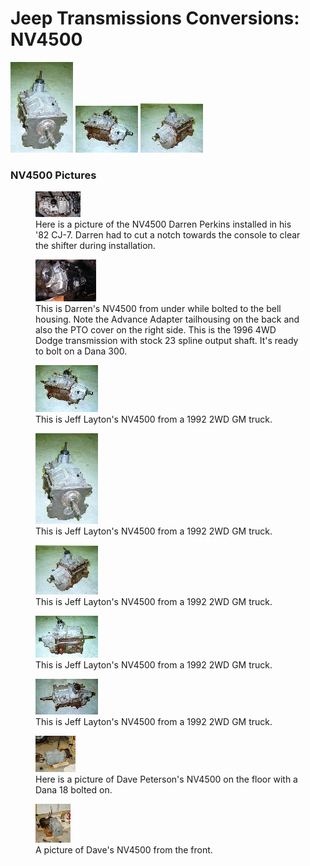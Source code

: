 # Jeep Transmissions Conversions: NV4500

[![NV4500 front](/images/transmission/updates/nv4500af_.jpg)](/images/transmission/updates/nv4500af.jpg) [![NV4500 side](/images/transmission/updates/nv4500as_.jpg)](/images/transmission/updates/nv4500as.jpg) [![NV4500 back](/images/transmission/updates/nv4500ab_.jpg)](/images/transmission/updates/nv4500ab.jpg)

### NV4500 Pictures

<figure>
<a href="/images/transmission/updates/nvint.jpg"><img src="/images/transmission/updates/nvint_.jpg" /></a>
<figcaption>Here is a picture of the NV4500 Darren Perkins installed in his '82 CJ-7. Darren had to cut a notch towards the console to clear the shifter during installation.</figcaption>
</figure>

<figure>
<a href="/images/transmission/updates/nvinb.jpg"><img src="/images/transmission/updates/nvinb_.jpg" /></a>
<figcaption>This is Darren's NV4500 from under while bolted to the bell housing. Note the Advance Adapter tailhousing on the back and also the PTO cover on the right side. This is the 1996 4WD Dodge transmission with stock 23 spline output shaft. It's ready to bolt on a Dana 300.</figcaption>
</figure>

<figure>
<a href="/images/transmission/updates/nv4500as.jpg"><img src="/images/transmission/updates/nv4500as_.jpg" /></a>
<figcaption>This is Jeff Layton's NV4500 from a 1992 2WD GM truck.</figcaption>
</figure>

<figure>
<a href="/images/transmission/updates/nv4500af.jpg"><img src="/images/transmission/updates/nv4500af_.jpg" /></a>
<figcaption>This is Jeff Layton's NV4500 from a 1992 2WD GM truck.</figcaption>
</figure>

<figure>
<a href="/images/transmission/updates/nv4500ab.jpg"><img src="/images/transmission/updates/nv4500ab_.jpg" /></a>
<figcaption>This is Jeff Layton's NV4500 from a 1992 2WD GM truck.</figcaption>
</figure>

<figure>
<a href="/images/transmission/updates/nv4500asp.jpg"><img src="/images/transmission/updates/nv4500asp_.jpg" /></a>
<figcaption>This is Jeff Layton's NV4500 from a 1992 2WD GM truck.</figcaption>
</figure>

<figure>
<a href="/images/transmission/updates/nv4500at.jpg"><img src="/images/transmission/updates/nv4500at_.jpg" /></a>
<figcaption>This is Jeff Layton's NV4500 from a 1992 2WD GM truck.</figcaption>
</figure>

<figure>
<a href="/images/transmission/updates/nv4500s.jpg"><img src="/images/transmission/updates/nv4500s_.jpg" /></a>
<figcaption>Here is a picture of Dave Peterson's NV4500 on the floor with a Dana 18 bolted on.</figcaption>
</figure>

<figure>
<a href="/images/transmission/updates/nv4500f.jpg"><img src="/images/transmission/updates/nv4500f_.jpg" /></a>
<figcaption>A picture of Dave's NV4500 from the front.</figcaption>
</figure>
